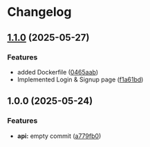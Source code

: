 # Changelog

## [1.1.0](https://github.com/guddu75/GoBlog/compare/v1.0.0...v1.1.0) (2025-05-27)


### Features

* added Dockerfile ([0465aab](https://github.com/guddu75/GoBlog/commit/0465aab8aadc01532f1b7af0c543ae744f5cb257))
* Implemented Login & Signup page ([f1a61bd](https://github.com/guddu75/GoBlog/commit/f1a61bda060fcaa6b9bf12e0525fd92a28079555))

## 1.0.0 (2025-05-24)


### Features

* **api:** empty commit ([a779fb0](https://github.com/guddu75/GoBlog/commit/a779fb0e84d3f1533b27c9c25bea5901e4b173e3))
